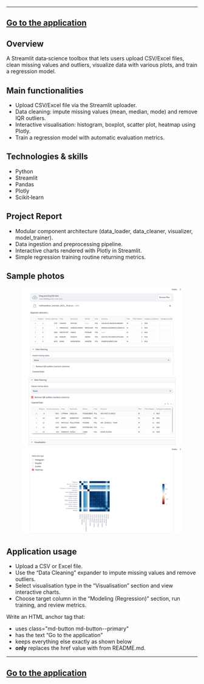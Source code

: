 <!-- # DS Toolbox
 -->
 ---
<a class="md-button md-button--primary" href="https://adamob-ds-toolbox.streamlit.app/" target="_blank">Go to the application</a>
---

## Overview
A Streamlit data‑science toolbox that lets users upload CSV/Excel files, clean missing values and outliers, visualize data with various plots, and train a regression model.

<!-- ## Project architecture
    in Excalidraw -->

## Main functionalities
- Upload CSV/Excel file via the Streamlit uploader.  
- Data cleaning: impute missing values (mean, median, mode) and remove IQR outliers.  
- Interactive visualisation: histogram, boxplot, scatter plot, heatmap using Plotly.  
- Train a regression model with automatic evaluation metrics.

## Technologies & skills
- Python  
- Streamlit  
- Pandas  
- Plotly  
- Scikit‑learn  

## Project Report
- Modular component architecture (data_loader, data_cleaner, visualizer, model_trainer).  
- Data ingestion and preprocessing pipeline.  
- Interactive charts rendered with Plotly in Streamlit.  
- Simple regression training routine returning metrics.

## Sample photos

<figure>
    <img src="../images/dstbox1.png" alt="<figcaption>Pic_name</figcaption>" width="600">
<!-- <figcaption>Pic_name</figcaption> -->
    <img src="../images/dstbox2.png" alt="<figcaption>Pic_name2</figcaption>" width="600">
<!-- <figcaption>Pic_name2</figcaption> -->
    <img src="../images/dstbox3.png" alt="<figcaption>Pic_name3</figcaption>" width="600">
<!-- <figcaption>Pic_name3</figcaption> -->

</figure>

## Application usage
- Upload a CSV or Excel file.  
- Use the “Data Cleaning” expander to impute missing values and remove outliers.  
- Select visualisation type in the “Visualisation” section and view interactive charts.  
- Choose target column in the “Modeling (Regression)” section, run training, and review metrics.

Write an HTML anchor tag that:
- uses class="md-button md-button--primary"  
- has the text “Go to the application”  
- keeps everything else exactly as shown below  
- **only** replaces the href value with <URL> from README.md. 

---
<a class="md-button md-button--primary" href="https://adamob-ds-toolbox.streamlit.app/" target="_blank">Go to the application</a>
---